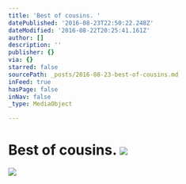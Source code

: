 ```yaml
---
title: 'Best of cousins. '
datePublished: '2016-08-23T22:50:22.248Z'
dateModified: '2016-08-22T20:25:41.161Z'
author: []
description: ''
publisher: {}
via: {}
starred: false
sourcePath: _posts/2016-08-23-best-of-cousins.md
inFeed: true
hasPage: false
inNav: false
_type: MediaObject

---
```

# Best of cousins. ![](https://the-grid-user-content.s3-us-west-2.amazonaws.com/9075d029-7b3f-4168-b579-ce72910b2932.jpg)
![](https://the-grid-user-content.s3-us-west-2.amazonaws.com/9892ad5f-67d2-4581-b202-e599bb37a82c.jpg)